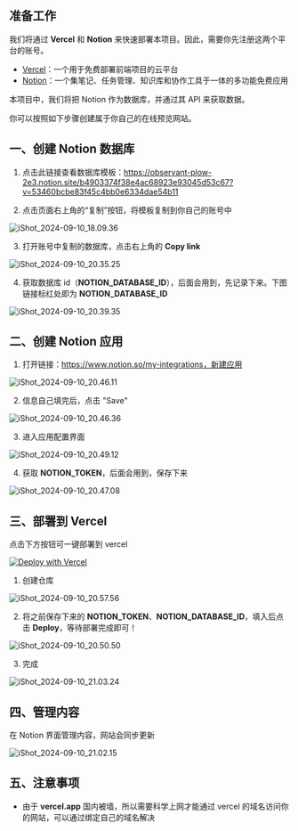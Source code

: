 ## 准备工作

我们将通过 **Vercel** 和 **Notion** 来快速部署本项目。因此，需要你先注册这两个平台的账号。

- [Vercel](https://vercel.com)：一个用于免费部署前端项目的云平台
- [Notion](https://www.notion.so/)：一个集笔记、任务管理、知识库和协作工具于一体的多功能免费应用

本项目中，我们将把 Notion 作为数据库，并通过其 API 来获取数据。

你可以按照如下步骤创建属于你自己的在线预览网站。

## 一、创建 Notion 数据库

1. 点击此链接查看数据库模板：https://observant-plow-2e3.notion.site/b4903374f38e4ac68923e93045d53c67?v=53460bcbe83f45c4bb0e6334dae54b11

2. 点击页面右上角的“复制”按钮，将模板复制到你自己的账号中

![iShot_2024-09-10_18.09.36](https://melonvin-1302080640.cos.ap-shanghai.myqcloud.com/img/202409102032090.png)

3. 打开账号中复制的数据库，点击右上角的 **Copy link**

![iShot_2024-09-10_20.35.25](https://melonvin-1302080640.cos.ap-shanghai.myqcloud.com/img/202409102035031.png)

4. 获取数据库 id（**NOTION_DATABASE_ID**），后面会用到，先记录下来。下图链接标红处即为 **NOTION_DATABASE_ID**

![iShot_2024-09-10_20.39.35](https://melonvin-1302080640.cos.ap-shanghai.myqcloud.com/img/202409102040453.png)

## 二、创建 Notion 应用

1. 打开链接：https://www.notion.so/my-integrations，新建应用

![iShot_2024-09-10_20.46.11](https://melonvin-1302080640.cos.ap-shanghai.myqcloud.com/img/202409102046297.png)

2. 信息自己填完后，点击 "Save"

![iShot_2024-09-10_20.46.36](https://melonvin-1302080640.cos.ap-shanghai.myqcloud.com/img/202409102047688.png)

3. 进入应用配置界面

![iShot_2024-09-10_20.49.12](https://melonvin-1302080640.cos.ap-shanghai.myqcloud.com/img/202409102049866.png)

4. 获取 **NOTION_TOKEN**，后面会用到，保存下来

![iShot_2024-09-10_20.47.08](https://melonvin-1302080640.cos.ap-shanghai.myqcloud.com/img/202409102048405.png)

## 三、部署到 Vercel

点击下方按钮可一键部署到 vercel

[![Deploy with Vercel](https://vercel.com/button)](https://vercel.com/new/clone?repository-url=https://github.com/Levix0501/next-blog&env=NOTION_TOKEN,NOTION_DATABASE_ID)

1. 创建仓库

![iShot_2024-09-10_20.57.56](https://melonvin-1302080640.cos.ap-shanghai.myqcloud.com/img/202409102058223.png)

2. 将之前保存下来的 **NOTION_TOKEN**、**NOTION_DATABASE_ID**，填入后点击 **Deploy**，等待部署完成即可！

![iShot_2024-09-10_20.50.50](https://melonvin-1302080640.cos.ap-shanghai.myqcloud.com/img/202409102052161.png)

3. 完成

![iShot_2024-09-10_21.03.24](https://melonvin-1302080640.cos.ap-shanghai.myqcloud.com/img/202409102103938.png)

## 四、管理内容

在 Notion 界面管理内容，网站会同步更新

![iShot_2024-09-10_21.02.15](https://melonvin-1302080640.cos.ap-shanghai.myqcloud.com/img/202409102102225.png)

## 五、注意事项

- 由于 **vercel.app** 国内被墙，所以需要科学上网才能通过 vercel 的域名访问你的网站，可以通过绑定自己的域名解决
